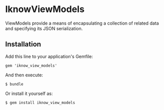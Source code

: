 # IknowViewModels

ViewModels provide a means of encapsulating a collection of related data and specifying its JSON serialization.

## Installation

Add this line to your application's Gemfile:

    gem 'iknow_view_models'

And then execute:

    $ bundle

Or install it yourself as:

    $ gem install iknow_view_models
